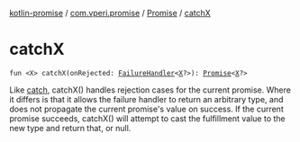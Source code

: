 [kotlin-promise](../../index.md) / [com.vperi.promise](../index.md) / [Promise](index.md) / [catchX](./catch-x.md)

# catchX

`fun <X> catchX(onRejected: `[`FailureHandler`](../-failure-handler.md)`<`[`X`](catch-x.md#X)`?>): `[`Promise`](index.md)`<`[`X`](catch-x.md#X)`?>`

Like [catch](catch.md), catchX() handles rejection cases for the current promise.
Where it differs is that it allows the failure handler to return
an arbitrary type, and does not propagate the current promise's value on
success.  If the current promise succeeds, catchX() will
attempt to cast the fulfillment value to the new type and return that,
or null.

